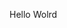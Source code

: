 Hello Wolrd































































































































































































































































































































































































































































